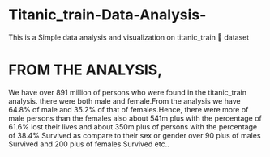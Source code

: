 # Titanic_train-Data-Analysis-
This is a Simple data analysis and visualization on titanic_train 🚉 dataset

# FROM THE ANALYSIS,

We have over 891 million of persons who were found in the titanic_train analysis. there were both male and female.From the analysis we have 64.8% of male and 35.2% of that of females.Hence, there were more of male persons than the females also about 541m plus with the percentage of 61.6% lost their lives and about 350m plus of persons with the percentage of 38.4% Survived as compare to their sex or gender over 90 plus of males Survived and 200 plus of females Survived etc..
